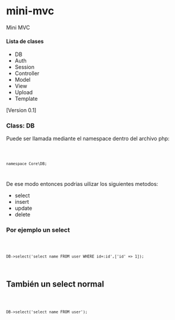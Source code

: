 # mini-mvc
Mini MVC

 #### Lista de clases
- DB
- Auth
- Session
- Controller
- Model
- View
- Upload
- Template


[Version 0.1] 


### Class: DB

<p>Puede ser llamada mediante el namespace dentro del archivo php: </p>
<code>
 
    namespace Core\DB;
    
</code>

<p> De ese modo entonces podrias uilizar los siguientes metodos:</p>
<ul>
    <li>select</li>
    <li>insert</li>
    <li>update</li>
    <li>delete</li>
</ul>

### Por ejemplo un select

<code>

    DB->select('select name FROM user WHERE id=:id',['id' => 1]);

</code>

## También un select normal
<code>

    DB->select('select name FROM user');

</code>